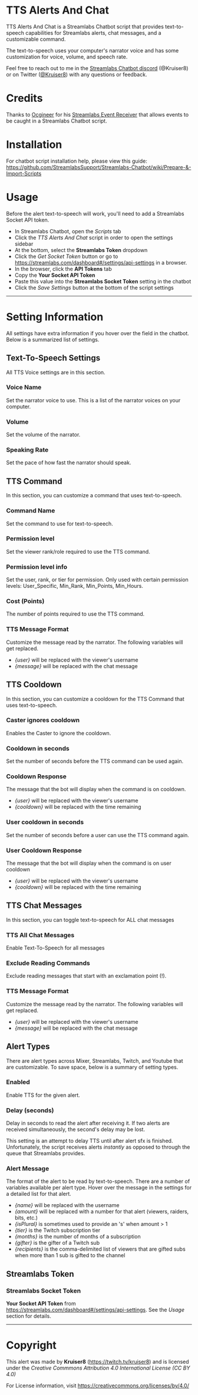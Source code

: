 # TTS Alerts And Chat

TTS Alerts And Chat is a Streamlabs Chatbot script that provides text-to-speech capabilities for Streamlabs alerts, chat messages, and a customizable command.

The text-to-speech uses your computer's narrator voice and has some customization for voice, volume, and speech rate.

Feel free to reach out to me in the [Streamlabs Chatbot discord](https://discord.gg/xFcsxft) (@Kruiser8) or on Twitter ([@Kruiser8](https://twitter.com/kruiser8)) with any questions or feedback.

# Credits

Thanks to [Ocgineer](https://github.com/ocgineer) for his [Streamlabs Event Receiver](https://github.com/ocgineer/Streamlabs-Events-Receiver) that allows events to be caught in a Streamlabs Chatbot script.

# Installation

For chatbot script installation help, please view this guide:
https://github.com/StreamlabsSupport/Streamlabs-Chatbot/wiki/Prepare-&-Import-Scripts

# Usage

Before the alert text-to-speech will work, you'll need to add a Streamlabs Socket API token.

- In Streamlabs Chatbot, open the *Scripts* tab
- Click the *TTS Alerts And Chat* script in order to open the settings sidebar
- At the bottom, select the **Streamlabs Token** dropdown
- Click the *Get Socket Token* button or go to https://streamlabs.com/dashboard#/settings/api-settings in a browser.
- In the browser, click the **API Tokens** tab
- Copy the **Your Socket API Token**
- Paste this value into the **Streamlabs Socket Token** setting in the chatbot
- Click the *Save Settings* button at the bottom of the script settings

***

# Setting Information

All settings have extra information if you hover over the field in the chatbot. Below is a summarized list of settings.

## Text-To-Speech Settings
All TTS Voice settings are in this section.

### Voice Name
Set the narrator voice to use. This is a list of the narrator voices on your computer.

### Volume
Set the volume of the narrator.

### Speaking Rate
Set the pace of how fast the narrator should speak.

## TTS Command
In this section, you can customize a command that uses text-to-speech.

### Command Name
Set the command to use for text-to-speech.

### Permission level
Set the viewer rank/role required to use the TTS command.

### Permission level info
Set the user, rank, or tier for permission. Only used with certain permission levels: User_Specific, Min_Rank, Min_Points, Min_Hours.

### Cost (Points)
The number of points required to use the TTS command.

### TTS Message Format
Customize the message read by the narrator. The following variables will get replaced.
- *{user}* will be replaced with the viewer's username
- *{message}* will be replaced with the chat message

## TTS Cooldown
In this section, you can customize a cooldown for the TTS Command that uses text-to-speech.

### Caster ignores cooldown
Enables the Caster to ignore the cooldown.

### Cooldown in seconds
Set the number of seconds before the TTS command can be used again.

### Cooldown Response
The message that the bot will display when the command is on cooldown.
- *{user}* will be replaced with the viewer's username
- *{cooldown}* will be replaced with the time remaining

### User cooldown in seconds
Set the number of seconds before a user can use the TTS command again.

### User Cooldown Response
The message that the bot will display when the command is on user cooldown
- *{user}* will be replaced with the viewer's username
- *{cooldown}* will be replaced with the time remaining

## TTS Chat Messages
In this section, you can toggle text-to-speech for ALL chat messages

### TTS All Chat Messages
Enable Text-To-Speech for all messages

### Exclude Reading Commands
Exclude reading messages that start with an exclamation point (!).

### TTS Message Format
Customize the message read by the narrator. The following variables will get replaced.
- *{user}* will be replaced with the viewer's username
- *{message}* will be replaced with the chat message

## Alert Types
There are alert types across Mixer, Streamlabs, Twitch, and Youtube that are customizable. To save space, below is a summary of setting types.

### Enabled
Enable TTS for the given alert.

### Delay (seconds)
Delay in seconds to read the alert after receiving it. If two alerts are received simultaneously, the second's delay may be lost.

This setting is an attempt to delay TTS until after alert sfx is finished. Unfortunately, the script receives alerts *instantly* as opposed to through the queue that Streamlabs provides.

### Alert Message
The format of the alert to be read by text-to-speech. There are a number of variables available per alert type. Hover over the message in the settings for a detailed list for that alert.
- *{name}* will be replaced with the username
- *{amount}* will be replaced with a number for that alert (viewers, raiders, bits, etc.)
- *{isPlural}* is sometimes used to provide an 's' when amount > 1
- *{tier}* is the Twitch subscription tier
- *{months}* is the number of months of a subscription
- *{gifter}* is the gifter of a Twitch sub
- *{recipients}* is the comma-delimited list of viewers that are gifted subs when more than 1 sub is gifted to the channel

## Streamlabs Token

### Streamlabs Socket Token
**Your Socket API Token** from https://streamlabs.com/dashboard#/settings/api-settings. See the *Usage* section for details.

***

# Copyright

This alert was made by **Kruiser8** (https://twitch.tv/kruiser8) and is licensed under the *Creative Commmons Attribution 4.0 International License (CC BY 4.0)*

For License information, visit https://creativecommons.org/licenses/by/4.0/
